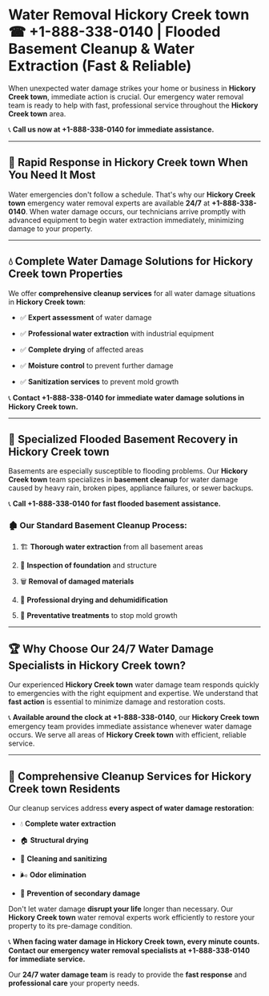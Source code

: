 # Water Removal Hickory Creek town ☎ +1-888-338-0140 | Flooded Basement Cleanup & Water Extraction (Fast & Reliable)

When unexpected water damage strikes your home or business in **Hickory Creek town**, immediate action is crucial. Our emergency water removal team is ready to help with fast, professional service throughout the **Hickory Creek town** area. 

📞 **Call us now at +1-888-338-0140 for immediate assistance.**
---
## 🚀 Rapid Response in Hickory Creek town When You Need It Most
Water emergencies don't follow a schedule. That's why our **Hickory Creek town** emergency water removal experts are available **24/7** at **+1-888-338-0140**. When water damage occurs, our technicians arrive promptly with advanced equipment to begin water extraction immediately, minimizing damage to your property.
---
## 💧 Complete Water Damage Solutions for Hickory Creek town Properties
We offer **comprehensive cleanup services** for all water damage situations in **Hickory Creek town**:
- ✅ **Expert assessment** of water damage  
- ✅ **Professional water extraction** with industrial equipment  
- ✅ **Complete drying** of affected areas  
- ✅ **Moisture control** to prevent further damage  
- ✅ **Sanitization services** to prevent mold growth  
📞 **Contact +1-888-338-0140 for immediate water damage solutions in Hickory Creek town.**
---
## 🌊 Specialized Flooded Basement Recovery in Hickory Creek town
Basements are especially susceptible to flooding problems. Our **Hickory Creek town** team specializes in **basement cleanup** for water damage caused by heavy rain, broken pipes, appliance failures, or sewer backups. 
📞 **Call +1-888-338-0140 for fast flooded basement assistance.**
### 🏚️ Our Standard Basement Cleanup Process:
1. 🏗️ **Thorough water extraction** from all basement areas  
2. 🔎 **Inspection of foundation** and structure  
3. 🗑️ **Removal of damaged materials**  
4. 💨 **Professional drying and dehumidification**  
5. 🚫 **Preventative treatments** to stop mold growth  
---
## 🏆 Why Choose Our 24/7 Water Damage Specialists in Hickory Creek town?
Our experienced **Hickory Creek town** water damage team responds quickly to emergencies with the right equipment and expertise. We understand that **fast action** is essential to minimize damage and restoration costs.
📞 **Available around the clock at +1-888-338-0140**, our **Hickory Creek town** emergency team provides immediate assistance whenever water damage occurs. We serve all areas of **Hickory Creek town** with efficient, reliable service.
---
## 🧹 Comprehensive Cleanup Services for Hickory Creek town Residents
Our cleanup services address **every aspect of water damage restoration**:
- 💧 **Complete water extraction**  
- 🏠 **Structural drying**  
- 🧼 **Cleaning and sanitizing**  
- 🌬️ **Odor elimination**  
- 🚫 **Prevention of secondary damage**  
Don't let water damage **disrupt your life** longer than necessary. Our **Hickory Creek town** water removal experts work efficiently to restore your property to its pre-damage condition.
📞 **When facing water damage in Hickory Creek town, every minute counts. Contact our emergency water removal specialists at +1-888-338-0140 for immediate service.**
Our **24/7 water damage team** is ready to provide the **fast response** and **professional care** your property needs.
